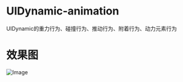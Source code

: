 # UIDynamic-animation
UIDynamic的重力行为、碰撞行为、推动行为、附着行为、动力元素行为
# 效果图
![Image](https://github.com/zhuiNi21//UIDynamic-animation/blob/master/UIDynamic-animation/11.png)
